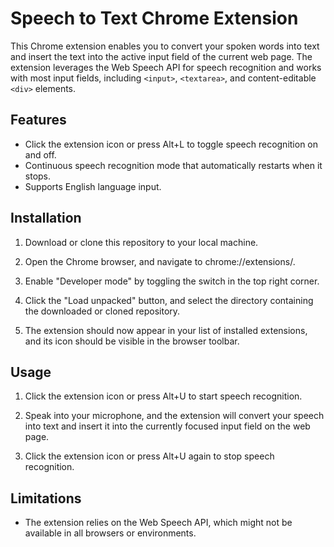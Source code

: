 # Speech to Text Chrome Extension

This Chrome extension enables you to convert your spoken words into text and insert the text into the active input field of the current web page. The extension leverages the Web Speech API for speech recognition and works with most input fields, including `<input>`, `<textarea>`, and content-editable `<div>` elements.

## Features
* Click the extension icon or press Alt+L to toggle speech recognition on and off.
* Continuous speech recognition mode that automatically restarts when it stops.
* Supports English language input.
## Installation
1. Download or clone this repository to your local machine.

2. Open the Chrome browser, and navigate to chrome://extensions/.

3. Enable "Developer mode" by toggling the switch in the top right corner.

4. Click the "Load unpacked" button, and select the directory containing the downloaded or cloned repository.

5. The extension should now appear in your list of installed extensions, and its icon should be visible in the browser toolbar.

## Usage
1. Click the extension icon or press Alt+U to start speech recognition.

2. Speak into your microphone, and the extension will convert your speech into text and insert it into the currently focused input field on the web page.

3. Click the extension icon or press Alt+U again to stop speech recognition.

## Limitations
* The extension relies on the Web Speech API, which might not be available in all browsers or environments.